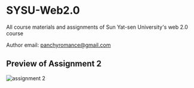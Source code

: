 # SYSU-Web2.0
All course materials and assignments of Sun Yat-sen University's web 2.0 course

Author email: panchyromance@gmail.com

## Preview of Assignment 2
![assignment 2](https://github.com/user-attachments/assets/6b02734c-4852-4217-8b5a-e966d03770ee)
